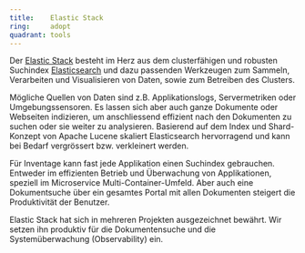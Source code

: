 ```yaml
---
title:    Elastic Stack  
ring:     adopt  
quadrant: tools
---
```


Der [Elastic Stack][elastic-stack] besteht im Herz aus dem clusterfähigen und robusten Suchindex
[Elasticsearch][elastic-search] und dazu passenden Werkzeugen zum Sammeln, Verarbeiten und Visualisieren von Daten,
sowie zum Betreiben des Clusters.

Mögliche Quellen von Daten sind z.B. Applikationslogs, Servermetriken oder Umgebungssensoren. Es lassen sich aber auch
ganze Dokumente oder Webseiten indizieren, um anschliessend effizient nach den Dokumenten zu suchen oder sie weiter zu
analysieren. Basierend auf dem Index und Shard-Konzept von Apache Lucene skaliert Elasticsearch hervorragend und kann
bei Bedarf vergrössert bzw. verkleinert werden.

Für Inventage kann fast jede Applikation einen Suchindex gebrauchen. Entweder im effizienten Betrieb und Überwachung von
Applikationen, speziell im Microservice Multi-Container-Umfeld. Aber auch eine Dokumentsuche über ein gesamtes Portal
mit allen Dokumenten steigert die Produktivität der Benutzer. 

Elastic Stack hat sich in mehreren Projekten ausgezeichnet bewährt. Wir setzen ihn produktiv für die Dokumentensuche und
die Systemüberwachung (Observability) ein.

[elastic-stack]: https://www.elastic.co/de/
[elastic-search]: https://www.elastic.co/de/elasticsearch/
